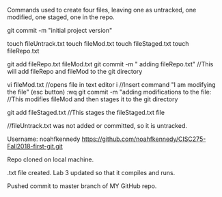 Commands used to create four files, leaving one as untracked, one modified, one staged, one in the repo. 

git commit -m "initial project version" 

touch fileUntrack.txt
touch fileMod.txt
touch fileStaged.txt
touch fileRepo.txt


git add fileRepo.txt fileMod.txt
git commit -m " adding fileRepo.txt"
//This will add fileRepo and fileMod to the git directory

vi fileMod.txt //opens file in text editor
i //Insert command
"I am modifying the file"
(esc button)
:wq
git commit -m "adding modifications to the file: 
//This modifies fileMod and then stages it to the git directory

git add fileStaged.txt
//This stages the fileStaged.txt file

//fileUntrack.txt was not added or committed, so it is untracked. 




Username: noahfkennedy
https://github.com/noahfkennedy/CISC275-Fall2018-first-git.git

Repo cloned on local machine. 

.txt file created. Lab 3 updated so that it compiles and runs. 

Pushed commit to master branch of MY GitHub repo. 

